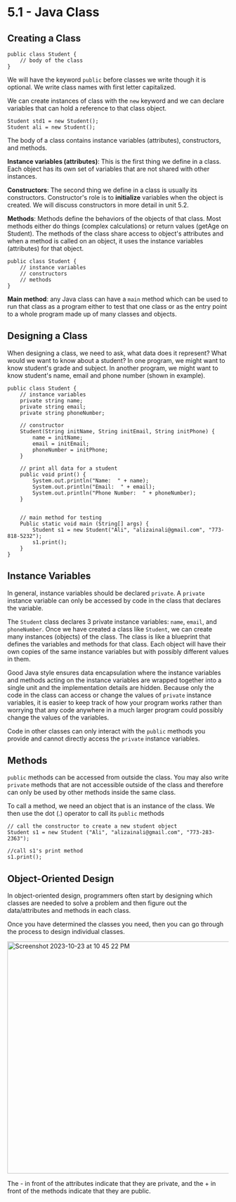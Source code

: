 # 5.1 - Java Class

## Creating a Class
```
public class Student {
	// body of the class
}
```

We will have the keyword `public` before classes we write though it is optional. 
We write class names with first letter capitalized.

We can create instances of class with the `new` keyword and we can declare variables that can hold a reference to that class object. 

```
Student std1 = new Student();
Student ali = new Student();
```
The body of a class contains instance variables (attributes), constructors, and methods.

**Instance variables (attributes)**: This is the first thing we define in a class. Each object has its own set of variables that are not shared with other instances.
<br>

**Constructors**: The second thing we define in a class is usually its constructors. Constructor's role is to **initialize** variables when the object is created. We will discuss constructors in more detail in unit 5.2.
<br>

**Methods**: Methods define the behaviors of the objects of that class. Most methods either do things (complex calculations) or return values (getAge on Student). The methods of the class share access to object's attributes and when a method is called on an object, it uses the instance variables (attributes) for that object.

```
public class Student {
	// instance variables 
	// constructors
	// methods
}
```

**Main method**: any Java class can have a `main` method which can be used to run that class as a program either to test that one class or as the entry point to a whole program made up of many classes and objects.


## Designing a Class
When designing a class, we need to ask, what data does it represent? What would we want to know about a student? In one program, we might want to know student's grade and subject. In another program, we might want to know student's name, email and phone number (shown in example).

```
public class Student {
	// instance variables 
	private string name;
	private string email;
	private string phoneNumber;
	
	// constructor
	Student(String initName, String initEmail, String initPhone) {
		name = initName;
		email = initEmail;
		phoneNumber = initPhone;
	}
	
	// print all data for a student 
	public void print() {
		System.out.println("Name:  " + name);
		System.out.println("Email:  " + email);
		System.out.println("Phone Number:  " + phoneNumber);
	}
	
	
	// main method for testing
	Public static void main (String[] args) {
		Student s1 = new Student("Ali", "alizainali@gmail.com", "773-818-5232");
		s1.print();
	}
}
```

## Instance Variables
In general, instance variables should be declared `private`. A `private` instance variable can only be accessed by code in the class that declares the variable.

The `Student` class declares 3 private instance variables: `name`, `email`, and `phoneNumber`. Once we have created a class like `Student`, we can create many instances (objects) of the class. The class is like a blueprint that defines the variables and methods for that class. Each object will have their own copies of the same instance variables but with possibly different values in them.

Good Java style ensures data encapsulation where the instance variables and methods acting on the instance variables are wrapped together into a single unit and the implementation details are hidden. Because only the code in the class can access or change the values of `private` instance variables, it is easier to keep track of how your program works rather than worrying that any code anywhere in a much larger program could possibly change the values of the variables.

Code in other classes can only interact with the `public` methods you provide and cannot directly access the `private` instance variables.

## Methods
`public` methods can be accessed from outside the class. You may also write `private` methods that are not accessible outside of the class and therefore can only be used by other methods inside the same class.

To call a method, we need an object that is an instance of the class. We then use the dot (.) operator to call its `public` methods

```
// call the constructor to create a new student object
Student s1 = new Student ("Ali", "alizainali@gmail.com", "773-283-2363");

//call s1's print method
s1.print();
```

## Object-Oriented Design
In object-oriented design, programmers often start by designing which classes are needed to solve a problem and then figure out the data/attributes and methods in each class. 

Once you have determined the classes you need, then you can go through the process to design individual classes. 

<img width="528" alt="Screenshot 2023-10-23 at 10 45 22 PM" src="https://github.com/alizainali120/Nick/assets/87292455/c934e122-da5c-4a65-9340-a3345636d305">

The - in front of the attributes indicate that they are private, and the + in front of the methods indicate that they are public.

